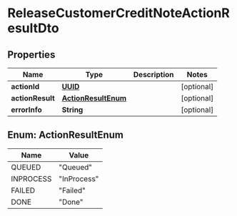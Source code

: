 
# ReleaseCustomerCreditNoteActionResultDto

## Properties
Name | Type | Description | Notes
------------ | ------------- | ------------- | -------------
**actionId** | [**UUID**](UUID.md) |  |  [optional]
**actionResult** | [**ActionResultEnum**](#ActionResultEnum) |  |  [optional]
**errorInfo** | **String** |  |  [optional]


<a name="ActionResultEnum"></a>
## Enum: ActionResultEnum
Name | Value
---- | -----
QUEUED | &quot;Queued&quot;
INPROCESS | &quot;InProcess&quot;
FAILED | &quot;Failed&quot;
DONE | &quot;Done&quot;



